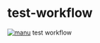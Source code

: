 # test-workflow
[![manu](https://github.com/emmanuel-craeymeersch/test-workflow/actions/workflows/manu.yml/badge.svg)](https://github.com/emmanuel-craeymeersch/test-workflow/actions/workflows/manu.yml)
test workflow
